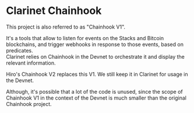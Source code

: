 # Clarinet Chainhook

This project is also referred to as "Chainhook V1".

It's a tools that allow to listen for events on the Stacks and Bitcoin blockchains, and trigger
webhooks in response to those events, based on predicates.  
Clarinet relies on Chainhook in the Devnet to orchestrate it and display the relevant information.

Hiro's Chainhook V2 replaces this V1. We still keep it in Clarinet for usage in the Devnet.

Although, it's possible that a lot of the code is unused, since the scope of Chainhook V1 in the
context of the Devnet is much smaller than the original Chainhook project.
